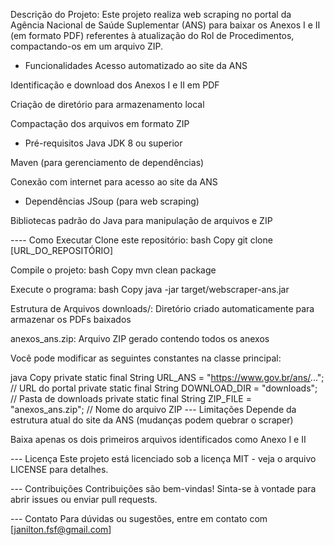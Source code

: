  Descrição do Projeto:
Este projeto realiza web scraping no portal da Agência Nacional de Saúde Suplementar (ANS) para baixar os Anexos I e II (em formato PDF) referentes à atualização do Rol de Procedimentos, compactando-os em um arquivo ZIP.

- Funcionalidades
Acesso automatizado ao site da ANS

Identificação e download dos Anexos I e II em PDF

Criação de diretório para armazenamento local

Compactação dos arquivos em formato ZIP

- Pré-requisitos
Java JDK 8 ou superior

Maven (para gerenciamento de dependências)

Conexão com internet para acesso ao site da ANS

- Dependências
JSoup (para web scraping)

Bibliotecas padrão do Java para manipulação de arquivos e ZIP

---- Como Executar
Clone este repositório:
bash
Copy
git clone [URL_DO_REPOSITÓRIO]

Compile o projeto:
bash
Copy
mvn clean package

Execute o programa:
bash
Copy
java -jar target/webscraper-ans.jar

 Estrutura de Arquivos
downloads/: Diretório criado automaticamente para armazenar os PDFs baixados

anexos_ans.zip: Arquivo ZIP gerado contendo todos os anexos

Você pode modificar as seguintes constantes na classe principal:

java
Copy
private static final String URL_ANS = "https://www.gov.br/ans/..."; // URL do portal
private static final String DOWNLOAD_DIR = "downloads"; // Pasta de downloads
private static final String ZIP_FILE = "anexos_ans.zip"; // Nome do arquivo ZIP
--- Limitações
Depende da estrutura atual do site da ANS (mudanças podem quebrar o scraper)

Baixa apenas os dois primeiros arquivos identificados como Anexo I e II

--- Licença
Este projeto está licenciado sob a licença MIT - veja o arquivo LICENSE para detalhes.

--- Contribuições
Contribuições são bem-vindas! Sinta-se à vontade para abrir issues ou enviar pull requests.

--- Contato
Para dúvidas ou sugestões, entre em contato com [janilton.fsf@gmail.com]

